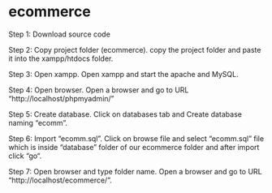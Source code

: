 # ecommerce

Step 1: Download source code

Step 2: Copy project folder (ecommerce).
copy the project folder and paste it into the xampp/htdocs folder.

Step 3: Open xampp.
Open xampp and start the apache and MySQL.

Step 4: Open browser.
Open a browser and go to URL “http://localhost/phpmyadmin/”

Step 5: Create database.
Click on databases tab and Create database naming “ecomm”.

Step 6: Import “ecomm.sql”.
Click on browse file and select “ecomm.sql” file which is inside “database” folder of our ecommerce folder and after import click “go“.

Step 7: Open browser and type folder name.
Open a browser and go to URL “http://localhost/ecommerce/”.
